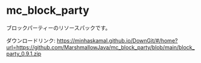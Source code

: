 # mc_block_party
ブロックパーティーのリソースパックです。

ダウンロードリンク:
https://minhaskamal.github.io/DownGit/#/home?url=https://github.com/MarshmallowJava/mc_block_party/blob/main/block_party_0.9.1.zip
